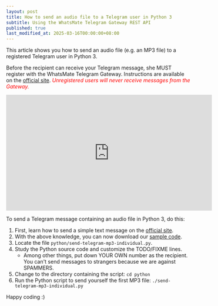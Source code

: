 ```yaml
---
layout: post
title: How to send an audio file to a Telegram user in Python 3
subtitle: Using the WhatsMate Telegram Gateway REST API
published: true
last_modified_at: 2025-03-16T00:00:00+08:00
---
```


This article shows you how to send an audio file (e.g. an MP3 file) to a registered Telegram user in Python 3.

Before the recipient can receive your Telegram message, she MUST register with the WhatsMate Telegram Gateway. Instructions are available on the [official site](https://www.whatsmate.net/telegram-gateway-api.html). <span style="color:red">*Unregistered users will never receive messages from the Gateway.*</span>


<iframe width="560" height="315" src="https://www.youtube.com/embed/UoRCjZZlkfQ?rel=0&cc_load_policy=1" frameborder="0" allowfullscreen></iframe>


To send a Telegram message containing an audio file in Python 3, do this:

1. First, learn how to send a simple text message on the [official site](https://www.whatsmate.net/telegram-gateway-api.html). 
2. With the above knowledge, you can now download our [sample code](https://github.com/whatsmate/telegram-demos/archive/master.zip).
3. Locate the file `python/send-telegram-mp3-individual.py`.  <script src="https://gist.github.com/whatsmate/b7065742ac38a53e6477d46d3aa5d867.js"></script>
4. Study the Python source code and customize the TODO/FIXME lines.
   * Among other things, put down YOUR OWN number as the recipient. You can't send messages to strangers because we are against SPAMMERS.
5. Change to the directory containing the script: `cd python`
6. Run the Python script to send yourself the first MP3 file: `./send-telegram-mp3-individual.py`


Happy coding :) 


<br>

